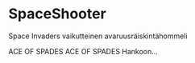# SpaceShooter
Space Invaders vaikutteinen avaruusräiskintähommeli

ACE OF SPADES
ACE OF SPADES
Hankoon...
